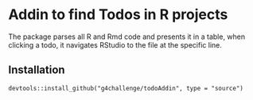 # Addin to find Todos in R projects
The package parses all R and Rmd code and presents it in a table, when clicking a todo, it navigates RStudio to the file at the specific line.

## Installation

```
devtools::install_github("g4challenge/todoAddin", type = "source")
```
